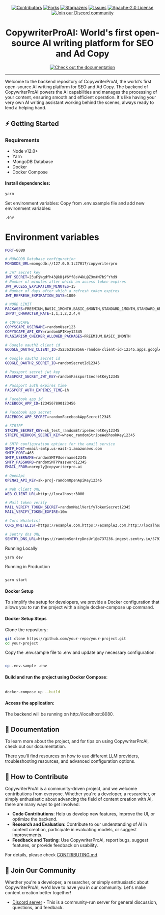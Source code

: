 <a name="readme-top"></a>

<!--
*** Thanks for checking out CopywriterProAI. If you have a suggestion
*** that would make this better, please fork the repo and create a pull request
*** or simply open an issue with the tag "enhancement".
*** Don't forget to give the project a star!
*** Thanks again! Now go create something AMAZING! :D
-->

<!-- PROJECT SHIELDS -->
<!--
*** I'm using markdown "reference style" links for readability.
*** Reference links are enclosed in brackets [ ] instead of parentheses ( ).
*** See the bottom of this document for the declaration of the reference variables
*** for contributors-url, forks-url, etc. This is an optional, concise syntax you may use.
*** https://www.markdownguide.org/basic-syntax/#reference-style-links
-->

<div align="center">
  <a href="https://github.com/CopywriterPro-ai/copywriterproai-backend/graphs/contributors"><img src="https://img.shields.io/github/contributors/CopywriterPro-ai/copywriterproai-backend?style=for-the-badge&color=blue" alt="Contributors"></a>
  <a href="https://github.com/CopywriterPro-ai/copywriterproai-backend/network/members"><img src="https://img.shields.io/github/forks/CopywriterPro-ai/copywriterproai-backend?style=for-the-badge&color=blue" alt="Forks"></a>
  <a href="https://github.com/CopywriterPro-ai/copywriterproai-backend/stargazers"><img src="https://img.shields.io/github/stars/CopywriterPro-ai/copywriterproai-backend?style=for-the-badge&color=blue" alt="Stargazers"></a>
  <a href="https://github.com/CopywriterPro-ai/copywriterproai-backend/issues"><img src="https://img.shields.io/github/issues/CopywriterPro-ai/copywriterproai-backend?style=for-the-badge&color=blue" alt="Issues"></a>
  <a href="https://github.com/CopywriterPro-ai/copywriterproai-backend/blob/main/LICENSE"><img src="https://img.shields.io/github/license/CopywriterPro-ai/copywriterproai-backend?style=for-the-badge&color=blue" alt="Apache-2.0 License"></a>
  <br/>
  <a href="https://discord.gg/qKu3qA8M"><img src="https://img.shields.io/badge/Discord-Join%20Us-purple?logo=discord&logoColor=white&style=for-the-badge" alt="Join our Discord community"></a>
</div>

<!-- PROJECT LOGO -->
<div align="center">
  <h1 align="center">CopywriterProAI: World's first open-source AI writing platform for SEO and Ad Copy</h1>
  <a href="https://copywriterpro-ai.github.io/CopywriterProAI/"><img src="https://img.shields.io/badge/Documentation-CopywriterProAI-blue?logo=googledocs&logoColor=white&style=for-the-badge" alt="Check out the documentation"></a>
</div>
<hr>

Welcome to the backend repository of CopywriterProAI, the world's first open-source AI writing platform for SEO and Ad Copy. The backend of CopywriterProAI powers the AI capabilities and manages the processing of your content, ensuring smooth and efficient operation. It's like having your very own AI writing assistant working behind the scenes, always ready to lend a helping hand.


## ⚡ Getting Started

### Requirements

- Node v12.0+
- Yarn
- MongoDB Database
- Docker
- Docker Compose


#### Install dependencies:

```bash
yarn
```

Set environment variables:
Copy from .env.example file and add new environment variables:

```bash
.env
```

# Environment variables
```bash
PORT=8080

# MONGODB Database configuration
MONGODB_URL=mongodb://127.0.0.1:27017/copywriterpro

# JWT secret key
JWT_SECRET=23uF$%gdfh43@kDj#6Yf8sV4kL@Z9m#N7bS^Yhd9
# Number of minutes after which an access token expires
JWT_ACCESS_EXPIRATION_MINUTES=15
# Number of days after which a refresh token expires
JWT_REFRESH_EXPIRATION_DAYS=1000

# WORD LIMIT
PACKAGES=FREEMIUM,BASIC_1MONTH,BASIC_6MONTH,STANDARD_1MONTH,STANDARD_6MONTH,PROFESSIONAL_1MONTH,PROFESSIONAL_6MONTH
INPUT_CHARACTER_RATE=1,1,1,2,2,4,4

# COPYSCAPE
COPYSCAPE_USERNAME=randomUser123
COPYSCAPE_API_KEY=randomAPIKey12345
PLAGIARISM_CHECKER_ALLOWED_PACKAGES=FREEMIUM,BASIC_1MONTH

# Google oauth2 client id
GOOGLE_OAUTH2_CLIENT_ID=352363168566-random-client-id-12345.apps.googleusercontent.com

# Google oauth2 secret id
GOOGLE_OAUTH2_SECRET_ID=randomSecretId12345

# Passport secret jwt key
PASSPORT_SECRET_JWT_KEY=randomPassportSecretKey12345

# Passport auth expires time
PASSPORT_AUTH_EXPIRES_TIME=1h

# Facebook app id
FACEBOOK_APP_ID=1234567890123456

# Facebook app secret
FACEBOOK_APP_SECRET=randomFacebookAppSecret12345

# STRIPE
STRIPE_SECRET_KEY=sk_test_randomStripeSecretKey12345
STRIPE_WEBHOOK_SECRET_KEY=whsec_randomStripeWebhookKey12345

# SMTP configuration options for the email service
SMTP_HOST=email-smtp.us-east-1.amazonaws.com
SMTP_PORT=465
SMTP_USERNAME=randomSMTPUsername12345
SMTP_PASSWORD=randomSMTPPassword12345
EMAIL_FROM=noreply@copywriterpro.ai

# OpenApi
OPENAI_API_KEY=sk-proj-randomOpenApiKey12345

# Web Client URL
WEB_CLIENT_URL=http://localhost:3000

# Mail token verify
MAIL_VERIFY_TOKEN_SECRET=randomMailVerifyTokenSecret12345
MAIL_VERIFY_TOKEN_EXPIRE=10m

# Cors Whitelist
CORS_WHITELIST=https://example.com,https://example2.com,http://localhost:3000,http://localhost:5000

# Sentry dns URL
SENTRY_DNS_URL=https://randomSentryDnsUrl@o737236.ingest.sentry.io/5791435

```

Running Locally

```bash
yarn dev
```
Running in Production

```bash

yarn start
```

#### Docker Setup
To simplify the setup for developers, we provide a Docker configuration that allows you to run the project with a single docker-compose up command.

#### Docker Setup Steps
Clone the repository:

```bash
git clone https://github.com/your-repo/your-project.git
cd your-project
```
Copy the .env.sample file to .env and update any necessary configuration:

```bash

cp .env.sample .env
```

#### Build and run the project using Docker Compose:

```bash

docker-compose up --build
```

#### Access the application:

The backend will be running on http://localhost:8080.

## 🚀 Documentation

To learn more about the project, and for tips on using CopywriterProAI, check out our documentation.

There you'll find resources on how to use different LLM providers, troubleshooting resources, and advanced configuration options.

## 🤝 How to Contribute

CopywriterProAI is a community-driven project, and we welcome contributions from everyone. Whether you're a developer, a researcher, or simply enthusiastic about advancing the field of content creation with AI, there are many ways to get involved:

- **Code Contributions**: Help us develop new features, improve the UI, or optimize the backend.
- **Research and Evaluation**: Contribute to our understanding of AI in content creation, participate in evaluating models, or suggest improvements.
- **Feedback and Testing**: Use CopywriterProAI, report bugs, suggest features, or provide feedback on usability.

For details, please check [CONTRIBUTING.md](CONTRIBUTING.md).

## 🤖 Join Our Community

Whether you're a developer, a researcher, or simply enthusiastic about CopywriterProAI, we'd love to have you in our community. Let's make content creation better together!

- [Discord server](https://discord.gg/qKu3qA8M) - This is a community-run server for general discussion, questions, and feedback.
